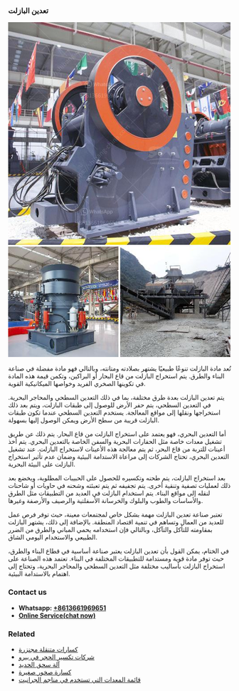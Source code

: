 <h3>تعدين البازلت</h3><img src='1701850689.jpg' alt=''><p>تُعد مادة البازلت تنوعًا طبيعيًا يشتهر بصلادته ومتانته، وبالتالي فهو مادة مفضلة في صناعة البناء والطرق. يتم استخراج البازلت من قاع البحار أو البراكين، وتكمن قيمة هذه المادة في تكوينها الصخري الفريد وخواصها الميكانيكية القوية.</p><p>يتم تعدين البازلت بعدة طرق مختلفة، بما في ذلك التعدين السطحي والمحاجر البحرية. في التعدين السطحي، يتم حفر الأرض للوصول إلى طبقات البازلت، ويتم بعد ذلك استخراجها ونقلها إلى مواقع المعالجة. يستخدم التعدين السطحي عندما تكون طبقات البازلت قريبة من سطح الأرض ويمكن الوصول إليها بسهولة.</p><p>أما التعدين البحري، فهو يعتمد على استخراج البازلت من قاع البحار. يتم ذلك عن طريق تشغيل معدات خاصة مثل الحفارات البحرية والسفن الخاصة بالتعدين البحري. يتم أخذ أعينات للتربة من قاع البحر، ثم يتم معالجة هذه الأعينات لاستخراج البازلت. عند تشغيل التعدين البحري، تحتاج الشركات إلى مراعاة الاستدامة البيئية وضمان عدم تأثير استخراج البازلت على البيئة البحرية.</p><p>بعد استخراج البازلت، يتم طحنه وتكسيره للحصول على الحبيبات المطلوبة، ويخضع بعد ذلك لعمليات تصفية وتنقية أخرى. يتم تجفيفه ثم يتم تعبئته وشحنه في حاويات أو شاحنات لنقله إلى مواقع البناء. يتم استخدام البازلت في العديد من التطبيقات مثل الطرق والأساسات والطوب والبلوك والخرسانة الأسفلتية والرصيف والأرصفة وغيرها.</p><p>تعتبر صناعة تعدين البازلت مهمة بشكل خاص لمجتمعات معينة، حيث توفر فرص عمل للعديد من العمال وتساهم في تنمية اقتصاد المنطقة. بالإضافة إلى ذلك، يشتهر البازلت بمقاومته للتأكل والتآكل، وبالتالي فإن استخدامه يحمي المباني والطرق من الضرر الطبيعي والاستخدام اليومي الشاق.</p><p>في الختام، يمكن القول بأن تعدين البازلت يعتبر صناعة أساسية في قطاع البناء والطرق، حيث توفر مادة قوية ومستدامة للتطبيقات المختلفة في البناء. تعتمد هذه الصناعة على استخراج البازلت بأساليب مختلفة مثل التعدين السطحي والمحاجر البحرية، وتحتاج إلى اهتمام بالاستدامة البيئية.</p><h3>Contact us</h3><ul><li><strong>Whatsapp:&nbsp;<a href="https://wa.me/8613661969651">+8613661969651</a></strong></li><li><a href="https://swt.shibang-china.com/?git&amp;zhl&amp;تعدين البازلت"><strong>Online Service(chat now)</strong></a></li></ul><h3>Related</h3><ul><li><a href='كسارات متنقلة مجنزرة.md'>كسارات متنقلة مجنزرة</a></li><li><a href='شركات تكسير الحجر في بيرو.md'>شركات تكسير الحجر في بيرو</a></li><li><a href='آلة سحق الحديد.md'>آلة سحق الحديد</a></li><li><a href='كسارة صخور صغيرة.md'>كسارة صخور صغيرة</a></li><li><a href='قائمة المعدات التي تستخدم في مناجم الجرانيت.md'>قائمة المعدات التي تستخدم في مناجم الجرانيت</a></li></ul>